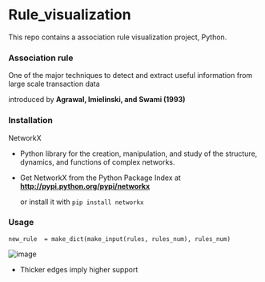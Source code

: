 # Rule_visualization 
This repo contains a association rule visualization project, Python.

### Association rule
One of the major techniques to detect and extract useful information from large scale transaction data

introduced by **Agrawal, Imielinski, and Swami (1993)**



### Installation
NetworkX

  * Python library for the creation, manipulation, and study of the structure, dynamics, and functions of complex networks.

  * Get NetworkX from the Python Package Index at **http://pypi.python.org/pypi/networkx** 
  
    or install it with ```pip install networkx```
    

### Usage
```new_rule  = make_dict(make_input(rules, rules_num), rules_num)```

![image](https://user-images.githubusercontent.com/41055617/58598861-f0f9b200-82b8-11e9-9ebb-945b63e842da.png)

 * Thicker edges imply higher support
